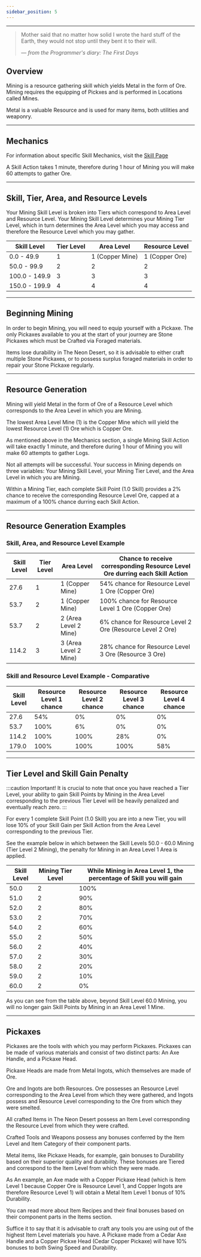 ```yaml
---
sidebar_position: 5
---
```


***

> Mother said that no matter how solid I wrote the hard stuff of the Earth, they would not stop until they bent it to their will.
>
> — _from the Programmer's diary: The First Days_

## Overview

Mining is a resource gathering skill which yields Metal in the form of Ore. Mining requires the equipping of Pickxes and is performed in Locations called Mines.

Metal is a valuable Resource and is used for many items, both utilities and weaponry.
***
## Mechanics

For information about specific Skill Mechanics, visit the [Skill Page](Skills.md)

A Skill Action takes 1 minute, therefore during 1 hour of Mining you will make 60 attempts to gather Ore.
***
## Skill, Tier, Area, and Resource Levels

Your Mining Skill Level is broken into Tiers which correspond to Area Level and Resource Level. Your Mining Skill Level determines your Mining Tier Level, which in turn determines the Area Level which you may access and therefore the Resource Level which you may gather.

| Skill Level 	| Tier Level 	| Area Level 	| Resource Level 	|
|--------------------	|-------------------	|-------------------	|-----------------------	|
| 0.0 - 49.9         	| 1                 	| 1 (Copper Mine)  	| 1 (Copper Ore)        	|
| 50.0 - 99.9        	| 2                 	| 2                 	| 2                     	|
| 100.0 - 149.9      	| 3                 	| 3                 	| 3                     	|
| 150.0 - 199.9      	| 4                 	| 4                 	| 4                     	|
***
## Beginning Mining

In order to begin Mining, you will need to equip yourself with a Pickaxe. The only Pickaxes available to you at the start of your journey are Stone Pickaxes which must be Crafted via Foraged materials.

Items lose durability in The Neon Desert, so it is advisable to either craft multiple Stone Pickaxes, or to possess surplus foraged materials in order to repair your Stone Pickaxe regularly.
***
## Resource Generation

Mining will yield Metal in the form of Ore of a Resource Level which corresponds to the Area Level in which you are Mining.

The lowest Area Level Mine (1) is the Copper Mine which will yield the lowest Resource Level (1) Ore which is Copper Ore.

As mentioned above in the Mechanics section, a single Mining Skill Action will take exactly 1 minute, and therefore during 1 hour of Mining you will make 60 attempts to gather Logs.

Not all attempts will be successful. Your success in Mining depends on three variables: Your Mining Skill Level, your Mining Tier Level, and the Area Level in which you are Mining.

Within a Mining Tier, each complete Skill Point (1.0 Skill) provides a 2% chance to receive the corresponding Resource Level Ore, capped at a maximum of a 100% chance durring each Skill Action.
***
## Resource Generation Examples

### Skill, Area, and Resource Level Example

| Skill Level 	| Tier Level 	| Area Level 	| Chance to receive corresponding Resource Level Ore durring each Skill Action 	|
|---	|---	|---	|---	|
| 27.6 	| 1 	| 1 (Copper Mine) 	| 54% chance for Resource Level 1 Ore (Copper Ore) 	|
| 53.7 	| 2 	| 1 (Copper Mine) 	| 100% chance for Resource Level 1 Ore (Copper Ore) 	|
| 53.7 	| 2 	| 2 (Area Level 2 Mine) 	| 6% chance for Resource Level 2 Ore (Resource Level 2 Ore) 	|
| 114.2 	| 3 	| 3 (Area Level 2 Mine) 	| 28% chance for Resource Level 3 Ore (Resource 3 Ore) 	|

### Skill and Resource Level Example - Comparative

| Skill Level 	| Resource Level 1 chance 	| Resource Level 2 chance 	| Resource Level 3 chance 	| Resource Level 4 chance 	|
|------------------	|---------------	|---------------	|---------------	|---------------	|
| 27.6             	| 54%           	| 0%            	| 0%            	| 0%            	|
| 53.7             	| 100%          	| 6%            	| 0%            	| 0%            	|
| 114.2            	| 100%          	| 100%          	| 28%           	| 0%            	|
| 179.0            	| 100%          	| 100%          	| 100%          	| 58%           	|
***
## Tier Level and Skill Gain Penalty
:::caution Important!
It is crucial to note that once you have reached a Tier Level, your ability to gain Skill Points by Mining in the Area Level corresponding to the previous Tier Level will be heavily penalized and eventually reach zero.
:::

For every 1 complete Skill Point (1.0 Skill) you are into a new Tier, you will lose 10% of your Skill Gain per Skill Action from the Area Level corresponding to the previous Tier.

See the example below in which between the Skill Levels 50.0 - 60.0 Mining (Tier Level 2 Mining), the penalty for Mining in an Area Level 1 Area is applied.

| Skill Level 	| Mining Tier Level 	| While Mining in Area Level 1, the percentage of Skill you will gain 	|
|---	|---	|---	|
| 50.0 	| 2 	| 100% 	|
| 51.0 	| 2 	| 90% 	|
| 52.0 	| 2 	| 80% 	|
| 53.0 	| 2 	| 70% 	|
| 54.0 	| 2 	| 60% 	|
| 55.0 	| 2 	| 50% 	|
| 56.0 	| 2 	| 40% 	|
| 57.0 	| 2 	| 30% 	|
| 58.0 	| 2 	| 20% 	|
| 59.0 	| 2 	| 10% 	|
| 60.0 	| 2 	| 0% 	|

As you can see from the table above, beyond Skill Level 60.0 Mining, you will no longer gain Skill Points by Mining in an Area Level 1 Mine.
***
## Pickaxes

Pickaxes are the tools with which you may perform Pickaxes. Pickaxes can be made of various materials and consist of two distinct parts: An Axe Handle, and a Pickaxe Head.

Pickaxe Heads are made from Metal Ingots, which themselves are made of Ore.

Ore and Ingots are both Resources. Ore possesses an Resource Level corresponding to the Area Level from which they were gathered, and Ingots possess and Resource Level corresponding to the Ore from which they were smelted.

All crafted Items in The Neon Desert possess an Item Level corresponding the Resource Level from which they were crafted.

Crafted Tools and Weapons possess any bonuses conferred by the Item Level and Item Category of their component parts.

Metal items, like Pickaxe Heads, for example, gain bonuses to Durability based on their superior quality and durability. These bonuses are Tiered and correspond to the Item Level from which they were made.

As An example, an Axe made with a Copper Pickaxe Head (which is Item Level 1 because Copper Ore is Resource Level 1, and Copper Ingots are therefore Resource Level 1) will obtain a Metal Item Level 1 bonus of 10% Durability.

You can read more about Item Recipes and their final bonuses based on their component parts in the Items section.

Suffice it to say that it is advisable to craft any tools you are using out of the highest Item Level materials you have. A Pickaxe made from a Cedar Axe Handle and a Copper Pickxe Head (Cedar Copper Pickaxe) will have 10% bonuses to both Swing Speed and Durability.
